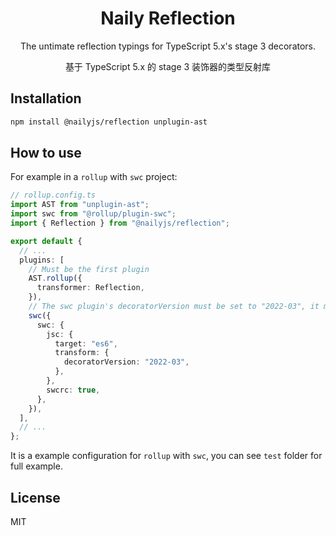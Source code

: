 <div align="center">

# Naily Reflection

The untimate reflection typings for TypeScript 5.x's stage 3 decorators.

基于 TypeScript 5.x 的 stage 3 装饰器的类型反射库

</div>

## Installation

```bash
npm install @nailyjs/reflection unplugin-ast
```

## How to use

For example in a `rollup` with `swc` project:

```ts
// rollup.config.ts
import AST from "unplugin-ast";
import swc from "@rollup/plugin-swc";
import { Reflection } from "@nailyjs/reflection";

export default {
  // ...
  plugins: [
    // Must be the first plugin
    AST.rollup({
      transformer: Reflection,
    }),
    // The swc plugin's decoratorVersion must be set to "2022-03", it mean the stage 3 decorators
    swc({
      swc: {
        jsc: {
          target: "es6",
          transform: {
            decoratorVersion: "2022-03",
          },
        },
        swcrc: true,
      },
    }),
  ],
  // ...
};
```

It is a example configuration for `rollup` with `swc`, you can see `test` folder for full example.

## License

MIT
